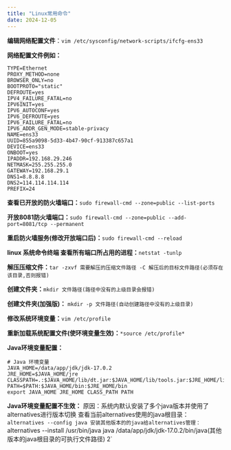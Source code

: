 ```yaml
---
title: "Linux常用命令"
date: 2024-12-05
---
```


**编辑网络配置文件**：`vim /etc/sysconfig/network-scripts/ifcfg-ens33`

**网络配置文件例如：**

```
TYPE=Ethernet
PROXY_METHOD=none
BROWSER_ONLY=no
BOOTPROTO="static"
DEFROUTE=yes
IPV4_FAILURE_FATAL=no
IPV6INIT=yes
IPV6_AUTOCONF=yes
IPV6_DEFROUTE=yes
IPV6_FAILURE_FATAL=no
IPV6_ADDR_GEN_MODE=stable-privacy
NAME=ens33
UUID=855a9098-5d33-4b47-90cf-913387c657a1
DEVICE=ens33
ONBOOT=yes
IPADDR=192.168.29.246
NETMASK=255.255.255.0
GATEWAY=192.168.29.1
DNS1=8.8.8.8
DNS2=114.114.114.114
PREFIX=24
```

**查看已开放的防火墙端口：**`sudo firewall-cmd --zone=public --list-ports`

**开放8081防火墙端口：**`sudo firewall-cmd --zone=public --add-port=8081/tcp --permanent`

**重启防火墙服务(修改开放端口后)：**`sudo firewall-cmd --reload`

**linux 系统命令终端 查看所有端口所占用的进程：**`netstat -tunlp`

**解压压缩文件：**`tar -zxvf 需要解压的压缩文件路径 -C 解压后的目标文件路径(必须存在该目录,否则报错)`

**创建文件夹：**`mkdir 文件路径(路径中没有的上级目录会报错)`

**创建文件夹(加强版)：** `mkdir -p 文件路径(自动创建路径中没有的上级目录)`

**修改系统环境变量：**`vim /etc/profile`

**重新加载系统配置文件(使环境变量生效)：**`*source /etc/profile*`

**Java环境变量配置：**

```
# Java 环境变量
JAVA_HOME=/data/app/jdk/jdk-17.0.2
JRE_HOME=$JAVA_HOME/jre
CLASSPATH=.:$JAVA_HOME/lib/dt.jar:$JAVA_HOME/lib/tools.jar:$JRE_HOME/lib
PATH=$PATH:$JAVA_HOME/bin:$JRE_HOME/bin
export JAVA_HOME JRE_HOME CLASS_PATH PATH
```

**Java环境变量配置不生效：**
	原因：系统内默认安装了多个java版本并使用了alternatives进行版本切换
	查看当前alternatives使用的java根目录：`alternatives --config java
	安装其他版本的的java给alternatives管理：`alternatives --install /usr/bin/java java /data/app/jdk/jdk-17.0.2/bin/java(其他版本的java根目录的可执行文件路径) 2`
